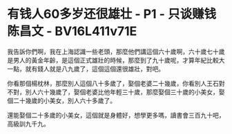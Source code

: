 # 有钱人60多岁还很雄壮 - P1 - 只谈赚钱陈昌文 - BV16L411v71E

我告訴你們啊，我在上海認識一些老頭，那麼他們講這個六十歲啊，六十歲七十歲是男人的黃金年齡，是這個正式雄壯的時候，那麼到了九十歲呢，才算年紀比較大一點，就有錢人就是八九歲了，這個這個還很雄壯，對吧。

你看那個楊枕林，那麼別人這個八十多歲了，娶個老婆二十幾歲，你看別人王石對不對，別人六十幾歲了，娶個老婆比他年輕三十歲，那麼娶個三十歲的小美女，娶個二十幾歲的小美女，別人六十多歲了。

還能娶個二十多歲的小美女，這個就是身體好，想學更多嗎，讀書會三百九十吧，高級訓九千九。